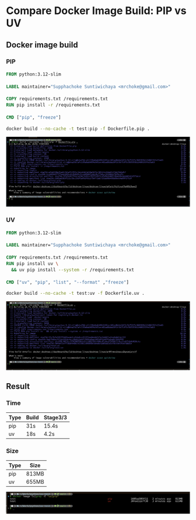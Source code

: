 # Compare Docker Image Build: PIP vs UV

## Docker image build

### PIP

```dockerfile
FROM python:3.12-slim

LABEL maintainer="Supphachoke Suntiwichaya <mrchoke@gmail.com>"

COPY requirements.txt /requirements.txt
RUN pip install -r /requirements.txt

CMD ["pip", "freeze"]
```

```bash
docker build --no-cache -t test:pip -f Dockerfile.pip .
```

![pip build](pip.jpg)

### UV

```dockerfile
FROM python:3.12-slim

LABEL maintainer="Supphachoke Suntiwichaya <mrchoke@gmail.com>"

COPY requirements.txt /requirements.txt
RUN pip install uv \
  && uv pip install --system -r /requirements.txt

CMD ["uv", "pip", "list", "--format" ,"freeze"]
```

```bash
docker build --no-cache -t test:uv -f Dockerfile.uv .
```

![uv build](uv.jpg)

## Result

### Time

| Type | Build | Stage3/3 |
| ---- | ----- | -------- |
| pip  | 31s   | 15.4s    |
| uv   | 18s   | 4.2s     |

### Size

| Type | Size  |
| ---- | ----- |
| pip  | 813MB |
| uv   | 655MB |

![image size](image-size.jpg)
